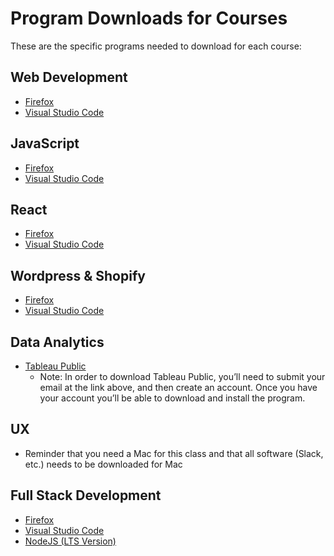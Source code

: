 # Program Downloads for Courses

These are the specific programs needed to download for each course:

## Web Development
- [Firefox](https://www.mozilla.org/en-CA/firefox/new/)
- [Visual Studio Code](https://code.visualstudio.com/download)

## JavaScript
- [Firefox](https://www.mozilla.org/en-CA/firefox/new/)
- [Visual Studio Code](https://code.visualstudio.com/download)

## React
- [Firefox](https://www.mozilla.org/en-CA/firefox/new/)
- [Visual Studio Code](https://code.visualstudio.com/download)

## Wordpress & Shopify
- [Firefox](https://www.mozilla.org/en-CA/firefox/new/)
- [Visual Studio Code](https://code.visualstudio.com/download)


## Data Analytics
- [Tableau Public](https://public.tableau.com/en-us/s/)
  - Note: In order to download Tableau Public, you’ll need to submit your email at the link above, and then create an account. Once you have your account you’ll be able to download and install the program.

## UX
- Reminder that you need a Mac for this class and that all software (Slack, etc.) needs to be downloaded for Mac

## Full Stack Development
- [Firefox](https://www.mozilla.org/en-CA/firefox/new/)
- [Visual Studio Code](https://code.visualstudio.com/download)
- [NodeJS (LTS Version)](https://nodejs.org/en/)


